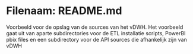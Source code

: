 # Filenaam: README.md
Voorbeeld voor de opslag van de sources van het vDWH.
Het voorbeeld gaat uit van aparte subdirectories voor de ETL installatie scripts, PowerBI pbix files en
een subdirectory voor de API sources die afhankelijk zijn van vDWH
 